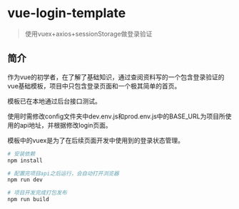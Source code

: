 # vue-login-template

> 使用vuex+axios+sessionStorage做登录验证

## 简介

作为vue的初学者，在了解了基础知识，通过查阅资料写的一个包含登录验证的vue基础模板，项目中只包含登录页面和一个极其简单的首页。

模板已在本地通过后台接口测试。

使用时需修改config文件夹中dev.env.js和prod.env.js中的BASE_URL为项目所使用的api地址，并根据修改login页面。

模板中的vuex是为了在后续页面开发中使用到的登录状态管理。

``` bash
# 安装依赖
npm install

# 配置完项目api之后运行，会自动打开浏览器
npm run dev

# 项目开发完成打包发布
npm run build

```
